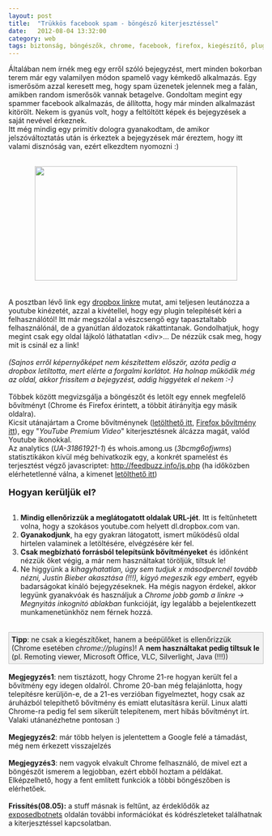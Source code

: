 ```yaml
---
layout: post
title:  "Trükkös facebook spam - böngésző kiterjesztéssel"
date:   2012-08-04 13:32:00
category: web
tags: biztonság, böngészők, chrome, facebook, firefox, kiegészítő, plugin, spam
---
```


Általában nem írnék meg egy erről szóló bejegyzést, mert minden bokorban terem már egy valamilyen módon spamelő vagy kémkedő alkalmazás. Egy ismerősöm azzal keresett meg, hogy spam üzenetek jelennek meg a falán, amikben random ismerősök vannak betagelve. Gondoltam megint egy spammer facebook alkalmazás, de állította, hogy már minden alkalmazást kitörölt. Nekem is gyanús volt, hogy a feltöltött képek és bejegyzések a saját nevével érkeznek.<br />
Itt még mindig egy primitív dologra gyanakodtam, de amikor jelszóváltoztatás után is érkeztek a bejegyzések már éreztem, hogy itt valami disznóság van, ezért elkezdtem nyomozni :)<br />
<br />
<div class="separator" style="clear: both; text-align: center;">
<a href="http://2.bp.blogspot.com/-Ezv64iwj32E/UB0DnUmiF5I/AAAAAAAADv4/mc67Max44yM/s1600/fb-post.png" imageanchor="1" style="margin-left: 1em; margin-right: 1em;"><img border="0" height="226" src="http://2.bp.blogspot.com/-Ezv64iwj32E/UB0DnUmiF5I/AAAAAAAADv4/mc67Max44yM/s400/fb-post.png" width="400" /></a></div>
<br />
<br />
A posztban lévő link egy <a href="http://dl.dropbox.com/u/95861912/help.html">dropbox linkre</a> mutat, ami teljesen leutánozza a youtube kinézetét, azzal a kivétellel, hogy egy plugin telepítését kéri a felhasználótól! Itt már megszólal a vészcsengő egy tapasztaltabb felhasználónál, de a gyanútlan áldozatok rákattintanak. Gondolhatjuk, hogy megint csak egy oldal lájkoló láthatatlan &lt;div&gt;... De nézzük csak meg, hogy mit is csinál ez a link!<br />
<br />
<i>(Sajnos erről képernyőképet nem készítettem először, azóta pedig a dropbox letiltotta, mert elérte a forgalmi korlátot. Ha holnap működik még az oldal, akkor frissítem a bejegyzést, addig higgyétek el nekem :-)</i><br />
<br />
Többek között megvizsgálja a böngészőt és letölt egy ennek megfelelő bővítményt (Chrome és Firefox érintett, a többit átirányítja egy másik oldalra).<br />
Kicsit utánajártam a Crome bővítménynek (<a href="http://dl.dropbox.com/u/3092188/blog/2012.08/youtube.crx.deleteThis">letölthető itt</a>, <a href="http://dl.dropbox.com/u/3092188/blog/2012.08/plugin.xpi.deleteThis">Firefox bővítmény itt</a>), egy "<i>YouTube Premium Video</i>" kiterjesztésnek álcázza magát, valód Youtube ikonokkal.<br />
Az analytics (<i>UA-31861921-1</i>) és whois.among.us (<i>3bcmg6ofjwms</i>) statisztikákon kívül még behivatkozik egy, a konkrét spamelést és terjesztést végző javascriptet:&nbsp;<a href="http://feedbuzz.info/js.php">http://feedbuzz.info/js.php</a> (ha időközben elérhetetlenné válna, a kimenet <a href="http://dl.dropbox.com/u/3092188/blog/2012.08/js.php.html">letölthető itt</a>)<br />
<br />
<b><span style="font-size: large;">Hogyan kerüljük el?</span></b><br />
<br />
<ol>
<li><b>Mindig ellenőrizzük a meglátogatott oldalak URL-jét</b>. Itt is feltűnhetett volna, hogy a szokásos youtube.com helyett dl.dropbox.com van.</li>
<li><b>Gyanakodjunk</b>, ha egy gyakran látogatott, ismert működésű oldal hirtelen valaminek a letöltésére, elvégzésére kér fel.</li>
<li><b>Csak megbízható forrásból telepítsünk bővítményeket</b> és időnként nézzük őket végig, a már nem használtakat töröljük, tiltsuk le!</li>
<li>Ne higgyünk a <i>kihagyhatatlan, úgy sem tudjuk x másodpercnél tovább nézni, Justin Bieber akasztása (!!!), kígyó megeszik egy embert</i>, egyéb badarságokat kínáló bejegyzéseknek. Ha mégis nagyon érdekel, akkor legyünk gyanakvóak és használjuk a <i>Chrome jobb gomb a linkre -&gt; Megnyitás inkognitó ablakban </i>funkcióját, így legalább a bejelentkezett munkamenetünkhöz nem férnek hozzá.</li>
</ol>
<br />
<div style="background-color: #f1f1f1; border: 1px solid silver; padding: 5px;">
<b>Tipp</b>: ne csak a kiegészítőket, hanem a beépülőket is ellenőrizzük (Chrome esetében <i>chrome://plugins</i>)! A <b>nem használtakat pedig tiltsuk le</b> (pl. Remoting viewer, Microsoft Office, VLC, Silverlight, Java (!!!))</div>
<br />
<b>Megjegyzés1</b>: nem tisztázott, hogy Chrome 21-re hogyan került fel a bővítmény egy idegen oldalról. Chrome 20-ban még felajánlotta, hogy telepítésre kerüljön-e, de a 21-es verzióban figyelmeztet, hogy csak az áruházból telepíthető bővítmény és emiatt elutasításra kerül. Linux alatti Chrome-ra pedig fel sem sikerült telepítenem, mert hibás bővítményt írt. Valaki utánanézhetne pontosan :)<br />
<br />
<b>Megjegyzés2</b>: már több helyen is jelentettem a Google felé a támadást, még nem érkezett visszajelzés<br />
<br />
<b>Megjegyzés3</b>: nem vagyok elvakult Chrome felhasználó, de mivel ezt a böngészőt ismerem a legjobban, ezért ebből hoztam a példákat. Elképzelhető, hogy a fent említett funkciók a többi böngészőben is elérhetőek.<br />
<br />
<b>Frissítés(08.05):</b>&nbsp;a stuff másnak is feltűnt, az érdeklődők az <a href="http://www.exposedbotnets.com/2012/08/feedbuzzinfo-malicious-browser.html">exposedbotnets</a>&nbsp;oldalán további információkat és kódrészleteket találhatnak a kiterjesztéssel kapcsolatban.
